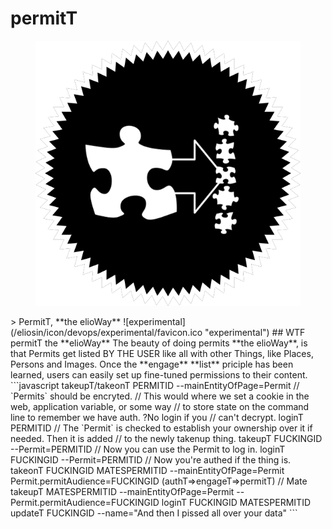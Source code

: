 # permitT
<figure>
  <img src="star.png" alt="">
</figure>
> PermitT, **the elioWay**
![experimental](/eliosin/icon/devops/experimental/favicon.ico "experimental")
## WTF
permitT the **elioWay**
The beauty of doing permits **the elioWay**, is that Permits get listed BY THE USER like all with other Things, like Places, Persons and Images.
Once the **engage** **list** priciple has been learned, users can easily set up fine-tuned permissions to their content.
```javascript
takeupT/takeonT PERMITID
  --mainEntityOfPage=Permit  // `Permits` should be encryted.
// This would where we set a cookie in the web, application variable, or some way
// to store state on the command line to remember we have auth. ?No login if you
// can't decrypt.
loginT PERMITID
// The `Permit` is checked to establish your ownership over it if needed. Then it is added
// to the newly takenup thing.
takeupT FUCKINGID --Permit=PERMITID
// Now you can use the Permit to log in.
loginT FUCKINGID --Permit=PERMITID
// Now you're authed if the thing is.
takeonT FUCKINGID MATESPERMITID  --mainEntityOfPage=Permit Permit.permitAudience=FUCKINGID
(authT=>engageT=>permitT)
// Mate
takeupT MATESPERMITID
  --mainEntityOfPage=Permit
  --Permit.permitAudience=FUCKINGID
loginT FUCKINGID MATESPERMITID
updateT FUCKINGID --name="And then I pissed all over your data"
```
